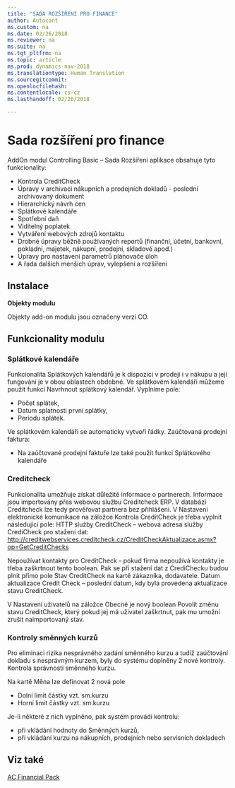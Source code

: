 ```yaml
---
title: "SADA ROZŠÍŘENÍ PRO FINANCE"
author: Autocont
ms.custom: na
ms.date: 02/26/2018
ms.reviewer: na
ms.suite: na
ms.tgt_pltfrm: na
ms.topic: article
ms.prod: dynamics-nav-2018
ms.translationtype: Human Translation
ms.sourcegitcommit: 
ms.openlocfilehash: 
ms.contentlocale: cs-cz
ms.lasthandoff: 02/26/2018

---
```


# <a name="ac-fp-controling-basic"></a>Sada rozšíření pro finance 

AddOn modul Controlling Basic – Sada Rozšíření aplikace obsahuje tyto funkcionality:
* Kontrola CreditCheck
* Úpravy v archivaci nákupních a prodejních dokladů - poslední archivovaný dokument
* Hierarchický návrh cen
* Splátkové kalendáře
* Spotřební daň
* Viditelný poplatek
* Vytváření webových zdrojů kontaktu
* Drobné úpravy běžně používaných reportů (finanční, účetní, bankovní, pokladní, majetek, nákupní, prodejní, skladové apod.)
* Úpravy pro nastavení parametrů plánovače úloh
* A řada dalších menších úprav, vylepšení a rozšíření

## Instalace

**Objekty modulu**

Objekty add-on modulu jsou označeny verzí CO.

## Funkcionality modulu

### Splátkové kalendáře

Funkcionalita Splátkových kalendářů je k dispozici v prodeji i v nákupu a její fungování je v obou oblastech obdobné. 
Ve splátkovém kalendáři můžeme použít funkci Navrhnout splátkový kalendář. 
Vyplníme pole:
* Počet splátek,
* Datum splatnosti první splátky,
* Periodu splátek.

Ve splátkovém kalendáři se automaticky vytvoří řádky.
Zaúčtovaná prodejní faktura:

* Na zaúčtované prodejní faktuře lze také použít funkci Splátkového kalendáře

### Creditcheck

Funkcionalita umožňuje získat důležité informace o partnerech. Informace jsou importovány přes webovou službu Creditcheck ERP. V databázi Creditcheck lze tedy prověřovat partnera bez přihlášení.
V Nastavení elektronické komunikace na záložce Kontrola CreditCheck je třeba vyplnit následující pole:
HTTP služby CreditCheck – webová adresa služby CrediCheck pro stažení dat:
http://creditwebservices.creditcheck.cz/CreditCheckAktualizace.asmx?op=GetCreditChecks

Nepoužívat kontakty pro CreditCheck - pokud firma nepoužívá kontakty je třeba zaškrtnout tento boolean. Pak se při stažení dat z CrediChecku budou plnit přímo pole Stav CreditCheck na kartě zákazníka, dodavatele.
Datum aktualizace Credit Check – poslední datum, kdy byla provedena aktualizace stavu CreditCheck.

V Nastavení uživatelů na záložce Obecné je nový boolean Povolit změnu stavu CreditCheck, který pokud jej má uživatel zaškrtnut, pak mu umožní zrušit naimportovaný stav.

### Kontroly směnných kurzů

Pro eliminaci rizika nesprávného zadání směnného kurzu a tudíž zaúčtování dokladu s nesprávným kurzem, byly do systému doplněny 2 nové kontroly.
Kontrola správnosti směnného kurzu.

Na kartě Měna lze definovat 2 nová pole 
* Dolní limit částky vzt. sm.kurzu
* Horní limit částky vzt. sm.kurzu

Je-li některé z nich vyplněno, pak systém provádí kontrolu:
* při vkládání hodnoty do Směnných kurzů, 
* při vkládání kurzu na nákupních, prodejních nebo servisních dokladech

## <a name="see-also"></a>Viz také  
[AC Financial Pack](ac-fp-financial-pack.md)